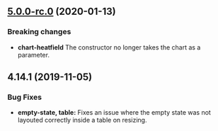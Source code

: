 ## [5.0.0-rc.0](https://github.com/dynatrace-oss/barista/releases/tag/5.0.0-rc.0) (2020-01-13)

### Breaking changes

- **chart-heatfield** The constructor no longer takes the chart as a parameter.

## 4.14.1 (2019-11-05)

### Bug Fixes

- **empty-state, table:** Fixes an issue where the empty state was not layouted
  correctly inside a table on resizing.
